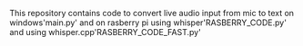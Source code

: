 This repository contains code to convert live audio input from mic to text on windows'main.py' and on rasberry pi using whisper'RASBERRY_CODE.py' and using whisper.cpp'RASBERRY_CODE_FAST.py'
